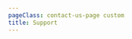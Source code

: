 ```yaml
---
pageClass: contact-us-page custom
title: Support
---
```


<contact-us-form>
<template v-slot:title>
    Contact us.
</template>
<template v-slot:description>
    If you have any comments or you have found any issues please let us know by filling in the fields below.
</template>
</contact-us-form>

<cta-2-col
    :sectionClass="'cta-cards-block__contact-us'"
    :ctaCards="[
        {
            title: 'FAQ',
            text: 'Search for an answer for your question.',
            link: '/faq',
            linkText: 'Go to FAQ',
        },
        {
            title: 'Glossary',
            text: 'Use the glossary here to find answers to your questions.',
            link: '/glossary',
            linkText: 'Go to Glossary',
        }
    ]"
/>
